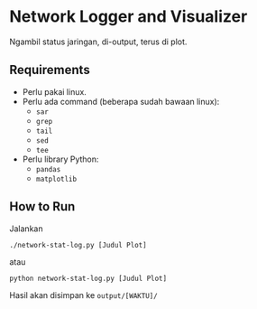 # Network Logger and Visualizer

Ngambil status jaringan, di-output, terus di plot.

## Requirements

 - Perlu pakai linux.
 - Perlu ada command (beberapa sudah bawaan linux):
    - `sar`
    - `grep`
    - `tail`
    - `sed`
    - `tee`
 - Perlu library Python:
    - `pandas`
    - `matplotlib`

## How to Run

Jalankan 

```
./network-stat-log.py [Judul Plot]
```

atau

```
python network-stat-log.py [Judul Plot]
```

Hasil akan disimpan ke `output/[WAKTU]/`

